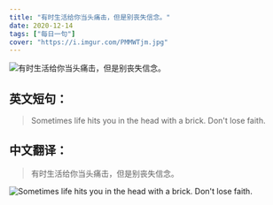 ```yaml
---
title: "有时生活给你当头痛击，但是别丧失信念。"
date: 2020-12-14
tags: ["每日一句"]
cover: "https://i.imgur.com/PMMWTjm.jpg"
---
```


![有时生活给你当头痛击，但是别丧失信念。](https://i.imgur.com/iN8WFjM.jpg)

## 英文短句：
> Sometimes life hits you in the head with a brick. Don't lose faith.

<!--more-->

## 中文翻译：
> 有时生活给你当头痛击，但是别丧失信念。

![Sometimes life hits you in the head with a brick. Don't lose faith.](https://i.imgur.com/InWHKsl.jpg)

